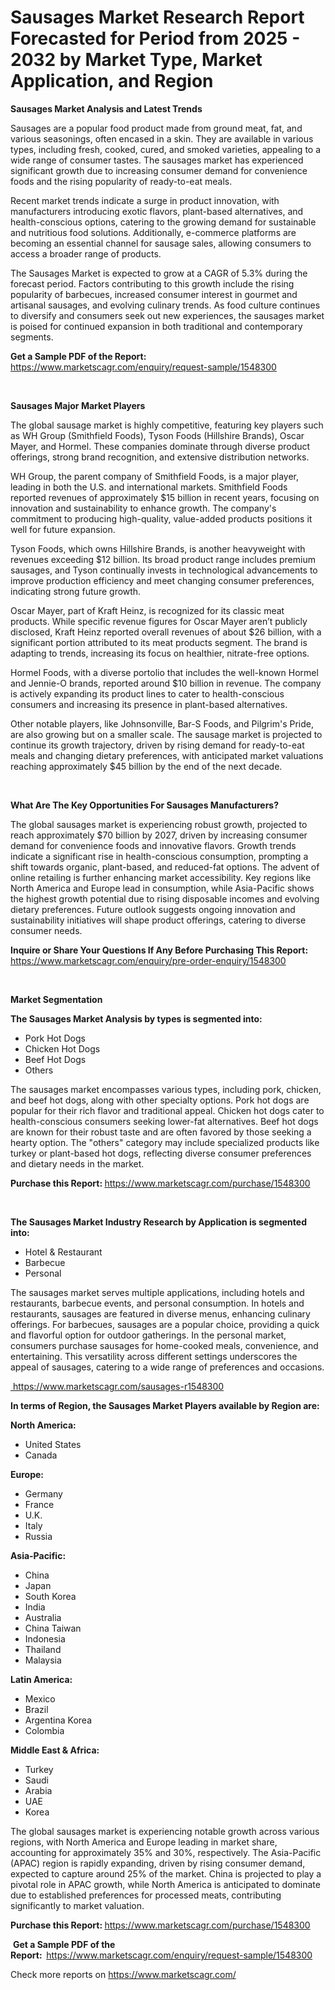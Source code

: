 <p><h1>Sausages Market Research Report Forecasted for Period from 2025 -  2032 by Market Type, Market Application, and Region</h1></p><p><strong>Sausages Market Analysis and Latest Trends</strong></p>
<p><p>Sausages are a popular food product made from ground meat, fat, and various seasonings, often encased in a skin. They are available in various types, including fresh, cooked, cured, and smoked varieties, appealing to a wide range of consumer tastes. The sausages market has experienced significant growth due to increasing consumer demand for convenience foods and the rising popularity of ready-to-eat meals.</p><p>Recent market trends indicate a surge in product innovation, with manufacturers introducing exotic flavors, plant-based alternatives, and health-conscious options, catering to the growing demand for sustainable and nutritious food solutions. Additionally, e-commerce platforms are becoming an essential channel for sausage sales, allowing consumers to access a broader range of products.</p><p>The Sausages Market is expected to grow at a CAGR of 5.3% during the forecast period. Factors contributing to this growth include the rising popularity of barbecues, increased consumer interest in gourmet and artisanal sausages, and evolving culinary trends. As food culture continues to diversify and consumers seek out new experiences, the sausages market is poised for continued expansion in both traditional and contemporary segments.</p></p>
<p><strong>Get a Sample PDF of the Report:&nbsp;</strong> <a href="https://www.marketscagr.com/enquiry/request-sample/1548300?utm_campaign=1766&utm_medium=2&utm_source=Github&utm_content=ia&utm_term=14022025&utm_id=sausages">https://www.marketscagr.com/enquiry/request-sample/1548300</a></p>
<p>&nbsp;</p>
<p><strong>Sausages Major Market Players</strong></p>
<p><p>The global sausage market is highly competitive, featuring key players such as WH Group (Smithfield Foods), Tyson Foods (Hillshire Brands), Oscar Mayer, and Hormel. These companies dominate through diverse product offerings, strong brand recognition, and extensive distribution networks.</p><p>WH Group, the parent company of Smithfield Foods, is a major player, leading in both the U.S. and international markets. Smithfield Foods reported revenues of approximately $15 billion in recent years, focusing on innovation and sustainability to enhance growth. The company's commitment to producing high-quality, value-added products positions it well for future expansion.</p><p>Tyson Foods, which owns Hillshire Brands, is another heavyweight with revenues exceeding $12 billion. Its broad product range includes premium sausages, and Tyson continually invests in technological advancements to improve production efficiency and meet changing consumer preferences, indicating strong future growth.</p><p>Oscar Mayer, part of Kraft Heinz, is recognized for its classic meat products. While specific revenue figures for Oscar Mayer aren’t publicly disclosed, Kraft Heinz reported overall revenues of about $26 billion, with a significant portion attributed to its meat products segment. The brand is adapting to trends, increasing its focus on healthier, nitrate-free options.</p><p>Hormel Foods, with a diverse portolio that includes the well-known Hormel and Jennie-O brands, reported around $10 billion in revenue. The company is actively expanding its product lines to cater to health-conscious consumers and increasing its presence in plant-based alternatives.</p><p>Other notable players, like Johnsonville, Bar-S Foods, and Pilgrim's Pride, are also growing but on a smaller scale. The sausage market is projected to continue its growth trajectory, driven by rising demand for ready-to-eat meals and changing dietary preferences, with anticipated market valuations reaching approximately $45 billion by the end of the next decade.</p></p>
<p>&nbsp;</p>
<p><strong>What Are The Key Opportunities For Sausages Manufacturers?</strong></p>
<p><p>The global sausages market is experiencing robust growth, projected to reach approximately $70 billion by 2027, driven by increasing consumer demand for convenience foods and innovative flavors. Growth trends indicate a significant rise in health-conscious consumption, prompting a shift towards organic, plant-based, and reduced-fat options. The advent of online retailing is further enhancing market accessibility. Key regions like North America and Europe lead in consumption, while Asia-Pacific shows the highest growth potential due to rising disposable incomes and evolving dietary preferences. Future outlook suggests ongoing innovation and sustainability initiatives will shape product offerings, catering to diverse consumer needs.</p></p>
<p><strong>Inquire or Share Your Questions If Any Before Purchasing This Report:</strong> <a href="https://www.marketscagr.com/enquiry/pre-order-enquiry/1548300?utm_campaign=1766&utm_medium=2&utm_source=Github&utm_content=ia&utm_term=14022025&utm_id=sausages">https://www.marketscagr.com/enquiry/pre-order-enquiry/1548300</a></p>
<p>&nbsp;</p>
<p><strong>Market Segmentation</strong></p>
<p><strong>The Sausages Market Analysis by types is segmented into:</strong></p>
<p><ul><li>Pork Hot Dogs</li><li>Chicken Hot Dogs</li><li>Beef Hot Dogs</li><li>Others</li></ul></p>
<p><p>The sausages market encompasses various types, including pork, chicken, and beef hot dogs, along with other specialty options. Pork hot dogs are popular for their rich flavor and traditional appeal. Chicken hot dogs cater to health-conscious consumers seeking lower-fat alternatives. Beef hot dogs are known for their robust taste and are often favored by those seeking a hearty option. The "others" category may include specialized products like turkey or plant-based hot dogs, reflecting diverse consumer preferences and dietary needs in the market.</p></p>
<p><strong>Purchase this Report:&nbsp;</strong><a href="https://www.marketscagr.com/purchase/1548300?utm_campaign=1766&utm_medium=2&utm_source=Github&utm_content=ia&utm_term=14022025&utm_id=sausages">https://www.marketscagr.com/purchase/1548300</a></p>
<p>&nbsp;</p>
<p><strong>The Sausages Market Industry Research by Application is segmented into:</strong></p>
<p><ul><li>Hotel & Restaurant</li><li>Barbecue</li><li>Personal</li></ul></p>
<p><p>The sausages market serves multiple applications, including hotels and restaurants, barbecue events, and personal consumption. In hotels and restaurants, sausages are featured in diverse menus, enhancing culinary offerings. For barbecues, sausages are a popular choice, providing a quick and flavorful option for outdoor gatherings. In the personal market, consumers purchase sausages for home-cooked meals, convenience, and entertaining. This versatility across different settings underscores the appeal of sausages, catering to a wide range of preferences and occasions.</p></p>
<p><a href="https://www.marketscagr.com/sausages-r1548300?utm_campaign=1766&utm_medium=2&utm_source=Github&utm_content=ia&utm_term=14022025&utm_id=sausages">&nbsp;https://www.marketscagr.com/sausages-r1548300</a></p>
<p><strong>In terms of Region, the Sausages Market Players available by Region are:</strong></p>
<p>
    <p> <strong> North America: </strong>
        <ul>
            <li>United States</li>
            <li>Canada</li>
        </ul>
        </p> 
    <p> <strong> Europe: </strong>
        <ul>
            <li>Germany</li>
            <li>France</li>
            <li>U.K.</li>
            <li>Italy</li>
            <li>Russia</li>
        </ul>
        </p> 
    <p> <strong> Asia-Pacific: </strong>
        <ul>
            <li>China</li>
            <li>Japan</li>
            <li>South Korea</li>
            <li>India</li>
            <li>Australia</li>
            <li>China Taiwan</li>
            <li>Indonesia</li>
            <li>Thailand</li>
            <li>Malaysia</li>
        </ul>
        </p> 
    <p> <strong> Latin America: </strong>
        <ul>
            <li>Mexico</li>
            <li>Brazil</li>
            <li>Argentina Korea</li>
            <li>Colombia</li>
        </ul>
        </p> 
    <p> <strong> Middle East & Africa: </strong>
        <ul>
            <li>Turkey</li>
            <li>Saudi</li>
            <li>Arabia</li>
            <li>UAE</li>
            <li>Korea</li>
        </ul>
    </p>
    </p>
<p><p>The global sausages market is experiencing notable growth across various regions, with North America and Europe leading in market share, accounting for approximately 35% and 30%, respectively. The Asia-Pacific (APAC) region is rapidly expanding, driven by rising consumer demand, expected to capture around 25% of the market. China is projected to play a pivotal role in APAC growth, while North America is anticipated to dominate due to established preferences for processed meats, contributing significantly to market valuation.</p></p>
<p><strong>Purchase this Report: </strong><a href="https://www.marketscagr.com/purchase/1548300?utm_campaign=1766&utm_medium=2&utm_source=Github&utm_content=ia&utm_term=14022025&utm_id=sausages">https://www.marketscagr.com/purchase/1548300</a></p>
<p>&nbsp;<strong>Get a Sample PDF of the Report:&nbsp;&nbsp;</strong><a href="https://www.marketscagr.com/enquiry/request-sample/1548300?utm_campaign=1766&utm_medium=2&utm_source=Github&utm_content=ia&utm_term=14022025&utm_id=sausages">https://www.marketscagr.com/enquiry/request-sample/1548300</a></p>
<p><strong></strong></p>
<p>Check more reports on <a href="https://www.marketscagr.com/?utm_campaign=1766&utm_medium=2&utm_source=Github&utm_content=ia&utm_term=14022025&utm_id=sausages">https://www.marketscagr.com/</a></p>
